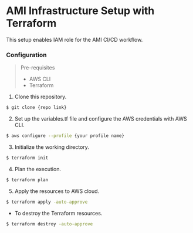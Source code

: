 # AMI Infrastructure Setup with Terraform

This setup enables IAM role for the AMI CI/CD workflow.

### Configuration

> Pre-requisites
> * AWS CLI
> * Terraform

1. Clone this repository.
```sh
$ git clone {repo link}
```
2. Set up the variables.tf file and configure the AWS credentials with AWS CLI. 
```sh
$ aws configure --profile {your profile name}
```
3. Initialize the working directory.
```sh
$ terraform init
```
4. Plan the execution.
```sh
$ terraform plan
```
5. Apply the resources to AWS cloud.
```sh
$ terraform apply -auto-approve
```
* To destroy the Terraform resources.
```sh
$ terraform destroy -auto-approve
```
